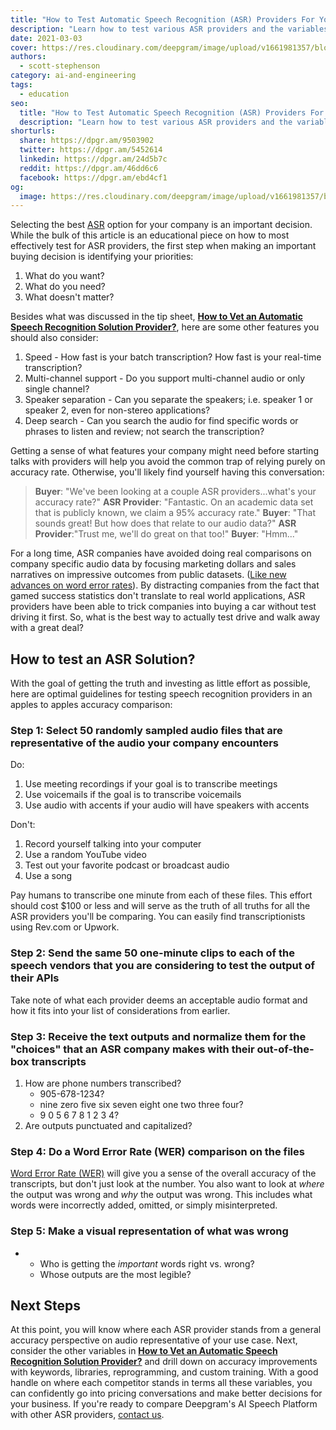 ```yaml
---
title: "How to Test Automatic Speech Recognition (ASR) Providers For Your Business"
description: "Learn how to test various ASR providers and the variables to consider to truly vet an ASR provider"
date: 2021-03-03
cover: https://res.cloudinary.com/deepgram/image/upload/v1661981357/blog/how-to-test-automatic-speech-recognition-asr-providers-for-your-business/how-to-test-asr-providers%402x.jpg
authors:
  - scott-stephenson
category: ai-and-engineering
tags:
  - education
seo:
  title: "How to Test Automatic Speech Recognition (ASR) Providers For Your Business"
  description: "Learn how to test various ASR providers and the variables to consider to truly vet an ASR provider"
shorturls:
  share: https://dpgr.am/9503902
  twitter: https://dpgr.am/5452614
  linkedin: https://dpgr.am/24d5b7c
  reddit: https://dpgr.am/46dd6c6
  facebook: https://dpgr.am/ebd4cf1
og:
  image: https://res.cloudinary.com/deepgram/image/upload/v1661981357/blog/how-to-test-automatic-speech-recognition-asr-providers-for-your-business/how-to-test-asr-providers%402x.jpg
---
```


Selecting the best [ASR](https://sweet-pie-c52a63-blog.netlify.app/what-is-asr/) option for your company is an important decision. While the bulk of this article is an educational piece on how to most effectively test for ASR providers, the first step when making an important buying decision is identifying your priorities:

1.  What do you want?
2.  What do you need?
3.  What doesn't matter?

Besides what was discussed in the tip sheet, [**How to Vet an Automatic Speech Recognition Solution Provider?**](https://offers.deepgram.com/hubfs/Collateral/How-to-Vet-an-ASR-Provider.pdf), here are some other features you should also consider:

1.  Speed - How fast is your batch transcription?  How fast is your real-time transcription?
2.  Multi-channel support - Do you support multi-channel audio or only single channel?
3.  Speaker separation - Can you separate the speakers; i.e. speaker 1 or speaker 2, even for non-stereo applications?
4.  Deep search - Can you search the audio for find specific words or phrases to listen and review; not search the transcription?

Getting a sense of what features your company might need before starting talks with providers will help you avoid the common trap of relying purely on accuracy rate. Otherwise, you'll likely find yourself having this conversation:

> **Buyer**: "We've been looking at a couple ASR providers...what's your accuracy rate?" **ASR Provider**: "Fantastic. On an academic data set that is publicly known, we claim a 95% accuracy rate." **Buyer**: "That sounds great! But how does that relate to our audio data?" **ASR Provider**:"Trust me, we'll do great on that too!" **Buyer**: "Hmm..."

For a long time, ASR companies have avoided doing real comparisons on company specific audio data by focusing marketing dollars and sales narratives on impressive outcomes from public datasets. ([Like new advances on word error rates](https://sweet-pie-c52a63-blog.netlify.app/the-trouble-with-wer/)). By distracting companies from the fact that gamed success statistics don't translate to real world applications, ASR providers have been able to trick companies into buying a car without test driving it first. So, what is the best way to actually test drive and walk away with a great deal?

## How to test an ASR Solution?

With the goal of getting the truth and investing as little effort as possible, here are optimal guidelines for testing speech recognition providers in an apples to apples accuracy comparison:

### **Step 1: Select 50 randomly sampled audio files that are representative of the audio your company encounters**

Do:

1.  Use meeting recordings if your goal is to transcribe meetings
2.  Use voicemails if the goal is to transcribe voicemails
3.  Use audio with accents if your audio will have speakers with accents

Don't:

1.  Record yourself talking into your computer
2.  Use a random YouTube video
3.  Test out your favorite podcast or broadcast audio
4.  Use a song

Pay humans to transcribe one minute from each of these files. This effort should cost $100 or less and will serve as the truth of all truths for all the ASR providers you'll be comparing. You can easily find transcriptionists using Rev.com or Upwork.

### **Step 2: Send the same 50 one-minute clips to each of the speech vendors that you are considering to test the output of their APIs**

Take note of what each provider deems an acceptable audio format and how it fits into your list of considerations from earlier.

### **Step 3: Receive the text outputs and normalize them** for the "choices" that an ASR company makes with their out-of-the-box transcripts

1.  How are phone numbers transcribed?
    *   905-678-1234?
    *   nine zero five six seven eight one two three four?
    *   9 0 5 6 7 8 1 2 3 4?
2.  Are outputs punctuated and capitalized?

### **Step 4: Do a Word Error Rate (WER) comparison on the files**

[Word Error Rate (WER)](https://sweet-pie-c52a63-blog.netlify.app/what-is-word-error-rate/) will give you a sense of the overall accuracy of the transcripts, but don't just look at the number. You also want to look at _where_ the output was wrong and _why_ the output was wrong. This includes what words were incorrectly added, omitted, or simply misinterpreted.

### **Step 5: Make a visual representation of what was wrong**

*   *   Who is getting the _important_ words right vs. wrong?
    *   Whose outputs are the most legible?

## Next Steps

At this point, you will know where each ASR provider stands from a general accuracy perspective on audio representative of your use case. Next, consider the other variables in **[How to Vet an Automatic Speech Recognition Solution Provider?](https://offers.deepgram.com/how-to-vet-an-asr-provider-thank-you)** and drill down on accuracy improvements with keywords, libraries, reprogramming, and custom training. With a good handle on where each competitor stands in terms all these variables, you can confidently go into pricing conversations and make better decisions for your business. If you're ready to compare Deepgram's AI Speech Platform with other ASR providers, [contact us](https://www.deepgram.com/contact-us).

<WhitepaperPromo whitepaper="latest"></WhitepaperPromo>


